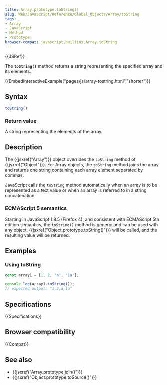 ```yaml
---
title: Array.prototype.toString()
slug: Web/JavaScript/Reference/Global_Objects/Array/toString
tags:
- Array
- JavaScript
- Method
- Prototype
browser-compat: javascript.builtins.Array.toString
---
```

{{JSRef}}

The **`toString()`** method returns a string representing the specified array
and its elements.

{{EmbedInteractiveExample("pages/js/array-tostring.html","shorter")}}

## Syntax

```js
toString()
```

### Return value

A string representing the elements of the array.

## Description

The {{jsxref("Array")}} object overrides the `toString` method of
{{jsxref("Object")}}. For Array objects, the `toString` method joins the
array and returns one string containing each array element separated by commas.

JavaScript calls the `toString` method automatically when an array is to be
represented as a text value or when an array is referred to in a string
concatenation.

### ECMAScript 5 semantics

Starting in JavaScript 1.8.5 (Firefox 4), and consistent with ECMAScript 5th
edition semantics, the `toString()` method is generic and can be used with any
object. {{jsxref("Object.prototype.toString()")}} will be called,
and the resulting value will be returned.

## Examples

### Using toString

```js
const array1 = [1, 2, 'a', '1a'];

console.log(array1.toString());
// expected output: "1,2,a,1a"
```

## Specifications

{{Specifications}}

## Browser compatibility

{{Compat}}

## See also

- {{jsxref("Array.prototype.join()")}}
- {{jsxref("Object.prototype.toSource()")}}
